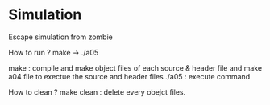 # Simulation
Escape simulation from zombie


How to run ?
make -> ./a05

make : compile and make object files of each source & header file and make a04 file to exectue the source and header files
./a05 : execute command

How to clean ?
make clean : delete every obejct files. 
